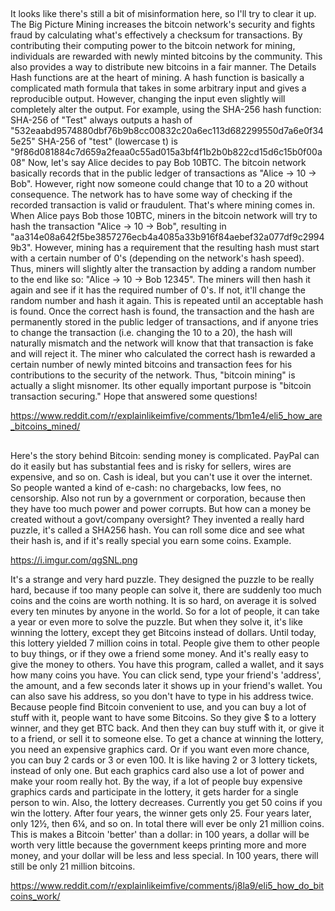 ##

It looks like there's still a bit of misinformation here, so I'll try to clear it up. The Big Picture Mining increases the bitcoin network's security and fights fraud by calculating what's effectively a checksum for transactions. By contributing their computing power to the bitcoin network for mining, individuals are rewarded with newly minted bitcoins by the community. This also provides a way to distribute new bitcoins in a fair manner. The Details Hash functions are at the heart of mining. A hash function is basically a complicated math formula that takes in some arbitrary input and gives a reproducible output. However, changing the input even slightly will completely alter the output. For example, using the SHA-256 hash function: SHA-256 of "Test" always outputs a hash of "532eaabd9574880dbf76b9b8cc00832c20a6ec113d682299550d7a6e0f345e25" SHA-256 of "test" (lowercase t) is "9f86d081884c7d659a2feaa0c55ad015a3bf4f1b2b0b822cd15d6c15b0f00a08" Now, let's say Alice decides to pay Bob 10BTC. The bitcoin network basically records that in the public ledger of transactions as "Alice -> 10 -> Bob". However, right now someone could change that 10 to a 20 without consequence. The network has to have some way of checking if the recorded transaction is valid or fraudulent. That's where mining comes in. When Alice pays Bob those 10BTC, miners in the bitcoin network will try to hash the transaction "Alice -> 10 -> Bob", resulting in "aa314e08a642f5be3857276ecb4a4085a33b916f84aebef32a077df9c29949b3". However, mining has a requirement that the resulting hash must start with a certain number of 0's (depending on the network's hash speed). Thus, miners will slightly alter the transaction by adding a random number to the end like so: "Alice -> 10 -> Bob 12345". The miners will then hash it again and see if it has the required number of 0's. If not, it'll change the random number and hash it again. This is repeated until an acceptable hash is found. Once the correct hash is found, the transaction and the hash are permanently stored in the public ledger of transactions, and if anyone tries to change the transaction (i.e. changing the 10 to a 20), the hash will naturally mismatch and the network will know that that transaction is fake and will reject it. The miner who calculated the correct hash is rewarded a certain number of newly minted bitcoins and transaction fees for his contributions to the security of the network. Thus, "bitcoin mining" is actually a slight misnomer. Its other equally important purpose is "bitcoin transaction securing." Hope that answered some questions!

https://www.reddit.com/r/explainlikeimfive/comments/1bm1e4/eli5_how_are_bitcoins_mined/

##

Here's the story behind Bitcoin: sending money is complicated. PayPal can do it easily but has substantial fees and is risky for sellers, wires are expensive, and so on. Cash is ideal, but you can't use it over the internet. So people wanted a kind of e-cash: no chargebacks, low fees, no censorship. Also not run by a government or corporation, because then they have too much power and power corrupts.
But how can a money be created without a govt/company oversight? They invented a really hard puzzle, it's called a SHA256 hash. You can roll some dice and see what their hash is, and if it's really special you earn some coins. Example.

https://i.imgur.com/qgSNL.png

It's a strange and very hard puzzle. They designed the puzzle to be really hard, because if too many people can solve it, there are suddenly too much coins and the coins are worth nothing. It is so hard, on average it is solved every ten minutes by anyone in the world. So for a lot of people, it can take a year or even more to solve the puzzle. But when they solve it, it's like winning the lottery, except they get Bitcoins instead of dollars.
Until today, this lottery yielded 7 million coins in total. People give them to other people to buy things, or if they owe a friend some money. And it's really easy to give the money to others. You have this program, called a wallet, and it says how many coins you have. You can click send, type your friend's 'address', the amount, and a few seconds later it shows up in your friend's wallet. You can also save his address, so you don't have to type in his address twice.
Because people find Bitcoin convenient to use, and you can buy a lot of stuff with it, people want to have some Bitcoins. So they give $ to a lottery winner, and they get BTC back. And then they can buy stuff with it, or give it to a friend, or sell it to someone else.
To get a chance at winning the lottery, you need an expensive graphics card. Or if you want even more chance, you can buy 2 cards or 3 or even 100. It is like having 2 or 3 lottery tickets, instead of only one. But each graphics card also use a lot of power and make your room really hot.
By the way, if a lot of people buy expensive graphics cards and participate in the lottery, it gets harder for a single person to win. Also, the lottery decreases. Currently you get 50 coins if you win the lottery. After four years, the winner gets only 25. Four years later, only 12½, then 6¼, and so on. In total there will ever be only 21 million coins. This is makes a Bitcoin 'better' than a dollar: in 100 years, a dollar will be worth very little because the government keeps printing more and more money, and your dollar will be less and less special. In 100 years, there will still be only 21 million bitcoins.

https://www.reddit.com/r/explainlikeimfive/comments/j8la9/eli5_how_do_bitcoins_work/
